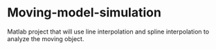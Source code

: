 # Moving-model-simulation
Matlab project that will use line interpolation and spline interpolation to analyze the moving object.
